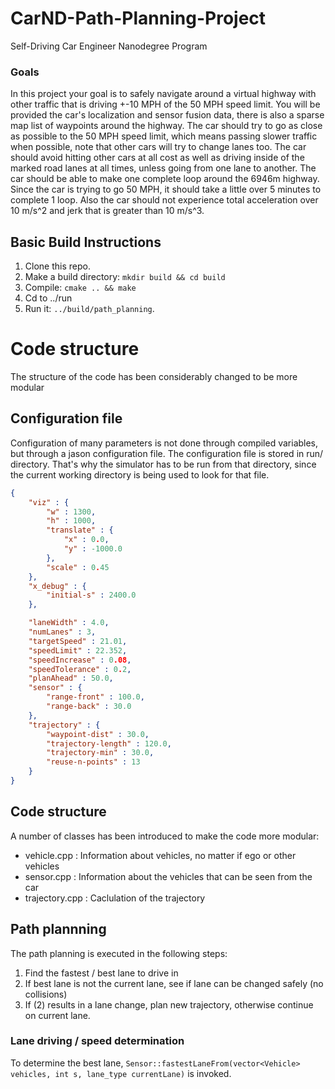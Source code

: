 # CarND-Path-Planning-Project
Self-Driving Car Engineer Nanodegree Program


### Goals
In this project your goal is to safely navigate around a virtual highway with other traffic that is driving +-10 MPH of the 50 MPH speed limit. You will be provided the car's localization and sensor fusion data, there is also a sparse map list of waypoints around the highway. The car should try to go as close as possible to the 50 MPH speed limit, which means passing slower traffic when possible, note that other cars will try to change lanes too. The car should avoid hitting other cars at all cost as well as driving inside of the marked road lanes at all times, unless going from one lane to another. The car should be able to make one complete loop around the 6946m highway. Since the car is trying to go 50 MPH, it should take a little over 5 minutes to complete 1 loop. Also the car should not experience total acceleration over 10 m/s^2 and jerk that is greater than 10 m/s^3.


## Basic Build Instructions

1. Clone this repo.
2. Make a build directory: `mkdir build && cd build`
3. Compile: `cmake .. && make`
4. Cd to ../run
4. Run it: `../build/path_planning`.


# Code structure

The structure of the code has been considerably changed to be more modular

## Configuration file

Configuration of many parameters is not done through compiled variables, but through a jason configuration file. The configuration file is stored in run/ directory. That's why the simulator has to be run from that directory, since the current working directory
is being used to look for that file.

```json
{
    "viz" : {
        "w" : 1300,
        "h" : 1000,
        "translate" : {
            "x" : 0.0,
            "y" : -1000.0
        },
        "scale" : 0.45
    },
    "x_debug" : {
        "initial-s" : 2400.0
    },

    "laneWidth" : 4.0,
    "numLanes" : 3,
    "targetSpeed" : 21.01,
    "speedLimit" : 22.352,
    "speedIncrease" : 0.08,
    "speedTolerance" : 0.2,
    "planAhead" : 50.0,
    "sensor" : {
        "range-front" : 100.0,
        "range-back" : 30.0
    },
    "trajectory" : {
        "waypoint-dist" : 30.0,
        "trajectory-length" : 120.0,
        "trajectory-min" : 30.0,
        "reuse-n-points" : 13
    }
}
```

## Code structure

A number of classes has been introduced to make the code more modular:

- vehicle.cpp : Information about vehicles, no matter if ego or other vehicles
- sensor.cpp : Information about the vehicles that can be seen from the car
- trajectory.cpp : Caclulation of the trajectory

## Path plannning

The path planning is executed in the following steps:

1. Find the fastest / best lane to drive in
2. If best lane is not the current lane, see if lane can be changed safely (no collisions)
3. If (2) results in a lane change, plan new trajectory, otherwise continue on current lane.

### Lane driving / speed determination

To determine the best lane, ```Sensor::fastestLaneFrom(vector<Vehicle> vehicles, int s, lane_type currentLane)``` is invoked.
